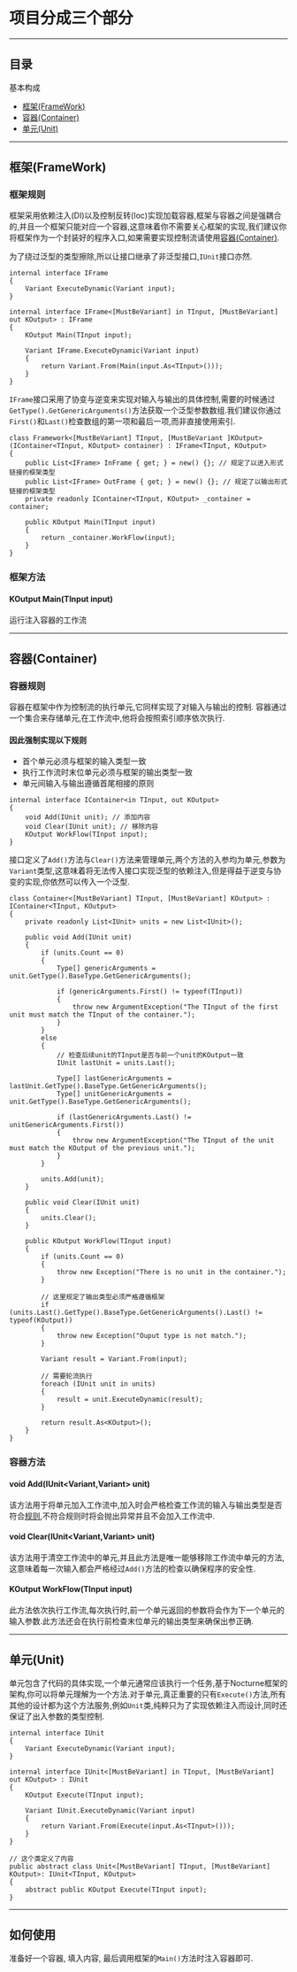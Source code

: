 # 项目分成三个部分

---

## 目录

基本构成

- [框架(FrameWork)](#框架framework)
- [容器(Container)](#容器container)
- [单元(Unit)](#单元unit)

---

## 框架(FrameWork)

### 框架规则

框架采用依赖注入(DI)以及控制反转(Ioc)实现加载容器,框架与容器之间是强耦合的,并且一个框架只能对应一个容器,这意味着你不需要关心框架的实现,我们建议你将框架作为一个封装好的程序入口,如果需要实现控制流请使用[容器(Container)](#容器container).

为了绕过泛型的类型擦除,所以让接口继承了非泛型接口,`IUnit`接口亦然.

``` Csharp
internal interface IFrame
{
    Variant ExecuteDynamic(Variant input);
}

internal interface IFrame<[MustBeVariant] in TInput, [MustBeVariant] out KOutput> : IFrame
{
    KOutput Main(TInput input);

    Variant IFrame.ExecuteDynamic(Variant input)
    {
        return Variant.From(Main(input.As<TInput>()));
    }
}
```

`IFrame`接口采用了协变与逆变来实现对输入与输出的具体控制,需要的时候通过`GetType().GetGenericArguments()`方法获取一个泛型参数数组.我们建议你通过`First()`和`Last()`检查数组的第一项和最后一项,而非直接使用索引.

``` Csharp
class Framework<[MustBeVariant] TInput, [MustBeVariant ]KOutput>(IContainer<TInput, KOutput> container) : IFrame<TInput, KOutput>
{
    public List<IFrame> InFrame { get; } = new() {}; // 规定了以进入形式链接的框架类型
    public List<IFrame> OutFrame { get; } = new() {}; // 规定了以输出形式链接的框架类型
    private readonly IContainer<TInput, KOutput> _container = container;

    public KOutput Main(TInput input)
    {
        return _container.WorkFlow(input);
    }
}
```

### 框架方法

#### KOutput Main(TInput input)

运行注入容器的工作流

---

## 容器(Container)

### 容器规则

容器在框架中作为控制流的执行单元,它同样实现了对输入与输出的控制.
容器通过一个集合来存储单元,在工作流中,他将会按照索引顺序依次执行.

#### 因此强制实现以下规则

- 首个单元必须与框架的输入类型一致
- 执行工作流时末位单元必须与框架的输出类型一致
- 单元间输入与输出遵循首尾相接的原则

``` Csharp
internal interface IContainer<in TInput, out KOutput>
{
    void Add(IUnit unit); // 添加内容
    void Clear(IUnit unit); // 移除内容
    KOutput WorkFlow(TInput input);
}
```

接口定义了`Add()`方法与`Clear()`方法来管理单元,两个方法的入参均为单元,参数为`Variant`类型,这意味着将无法传入接口实现泛型的依赖注入,但是得益于逆变与协变的实现,你依然可以传入一个泛型.

``` Csharp
class Container<[MustBeVariant] TInput, [MustBeVariant] KOutput> : IContainer<TInput, KOutput>
{
    private readonly List<IUnit> units = new List<IUnit>();

    public void Add(IUnit unit)
    {
        if (units.Count == 0)
        {
            Type[] genericArguments = unit.GetType().BaseType.GetGenericArguments();

            if (genericArguments.First() != typeof(TInput))
            {
                throw new ArgumentException("The TInput of the first unit must match the TInput of the container.");
            }
        }
        else
        {
            // 检查后续unit的TInput是否与前一个unit的KOutput一致
            IUnit lastUnit = units.Last();

            Type[] lastGenericArguments = lastUnit.GetType().BaseType.GetGenericArguments();
            Type[] unitGenericArguments = unit.GetType().BaseType.GetGenericArguments();

            if (lastGenericArguments.Last() != unitGenericArguments.First())
            {
                throw new ArgumentException("The TInput of the unit must match the KOutput of the previous unit.");
            }
        }

        units.Add(unit);
    }

    public void Clear(IUnit unit)
    {
        units.Clear();
    }

    public KOutput WorkFlow(TInput input)
    {
        if (units.Count == 0)
        {
            throw new Exception("There is no unit in the container.");
        }
        
        // 这里规定了输出类型必须严格遵循框架
        if (units.Last().GetType().BaseType.GetGenericArguments().Last() != typeof(KOutput))
        {
            throw new Exception("Ouput type is not match.");
        }

        Variant result = Variant.From(input);

        // 需要轮流执行
        foreach (IUnit unit in units)
        {
            result = unit.ExecuteDynamic(result);
        }

        return result.As<KOutput>();
    }
}
```

### 容器方法

#### void Add(IUnit<Variant,Variant> unit)

该方法用于将单元加入工作流中,加入时会严格检查工作流的输入与输出类型是否符合[规则](#因此强制实现以下规则),不符合规则时将会抛出异常并且不会加入工作流中.

#### void Clear(IUnit<Variant,Variant> unit)

该方法用于清空工作流中的单元,并且此方法是唯一能够移除工作流中单元的方法,这意味着每一次输入都会严格经过`Add()`方法的检查以确保程序的安全性.

#### KOutput WorkFlow(TInput input)

此方法依次执行工作流,每次执行时,前一个单元返回的参数将会作为下一个单元的输入参数.此方法还会在执行前检查末位单元的输出类型来确保出参正确.

---

## 单元(Unit)

单元包含了代码的具体实现,一个单元通常应该执行一个任务,基于Nocturne框架的架构,你可以将单元理解为一个方法.对于单元,真正重要的只有`Execute()`方法,所有其他的设计都为这个方法服务,例如`Unit`类,纯粹只为了实现依赖注入而设计,同时还保证了出入参数的类型控制.

``` Csharp
internal interface IUnit
{
    Variant ExecuteDynamic(Variant input);
}

internal interface IUnit<[MustBeVariant] in TInput, [MustBeVariant] out KOutput> : IUnit
{
    KOutput Execute(TInput input);

    Variant IUnit.ExecuteDynamic(Variant input)
    {
        return Variant.From(Execute(input.As<TInput>()));
    }
}
```

``` Csharp
// 这个类定义了内容
public abstract class Unit<[MustBeVariant] TInput, [MustBeVariant] KOutput>: IUnit<TInput, KOutput>
{
    abstract public KOutput Execute(TInput input);
}
```

---

## 如何使用

准备好一个容器, 填入内容, 最后调用框架的`Main()`方法时注入容器即可.
